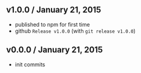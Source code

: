 ## v1.0.0 / January 21, 2015
- published to npm for first time
- github `Release v1.0.0` (with `git release v1.0.0`)

## v0.0.0 / January 21, 2015
- init commits